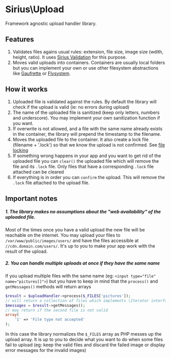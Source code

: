 # Sirius\Upload

Framework agnostic upload handler library.


## Features

1. Validates files agains usual rules: extension, file size, image size (wdith, height, ratio). It uses [Sirius Validation](http://github.com/siriusphp/validation) for this purpose.
2. Moves valid uploads into containers. Containers are usually local folders but you can implement your own or use other filesystem abstractions like [Gaufrette](https://github.com/KnpLabs/Gaufrette) or [Flysystem](https://github.com/FrenkyNet/Flysystem).

## How it works

1. Uploaded file is validated against the rules. By default the library will check if the upload is valid (ie: no errors during upload)
2. The name of the uploaded file is sanitized (keep only letters, numbers and underscore). You may implement your own sanitization function if you want.
3. If overwrite is not allowed, and a file with the same name already exists in the container, the library will prepend the timestamp to the filename.
4. Moves the uploaded file to the container. It also create a lock file (filename + '.lock') so that we know the upload is not confirmed. See [file locking](file_locking.md)
5. If something wrong happens in your app and you want to get rid of the uploaded file you can `clear()` the uploaded file which will remove the file and its `.lock` file. Only files that have a corresponding `.lock` file attached can be cleared
6. If everything is in order you can `confirm` the upload. This will remove the `.lock` file attached to the upload file.

## Important notes

##### 1. The library makes no assumptions about the "web availability" of the uploaded file.

Most of the times once you have a valid upload the new file will be reachable on the internet. You may upload your files to `/var/www/public/images/users/` and have the files accessible at `//cdn.domain.com/users/`. It's up to you to make your app work with the result of the upload.

##### 2. You can handle multiple uploads at once if they have the same name

If you upload multiple files with the same name (eg: `<input type="file" name="pictures[]">`) but you have to keep in mind that the `process()` and `getMessages()` methods will return arrays

```php
$result = $uploadHandler->process($_FILES['pictures']);
// will return a collection of files which implements \Iterator interface
$messages = $result->getMessages();
// may return if the second file is not valid
array(
	'1' => 'File type not accepted'
);
```

In this case the library normalizes the `$_FILES` array as PHP messes up the upload array.
It is up to you to decide what you want to do when some files fail to upload (eg: keep the valid files and discard the failed image or display error messages for the invalid images)
